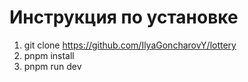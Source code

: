 # Инструкция по установке
1) git clone https://github.com/IlyaGoncharovY/lottery
2) pnpm install
3) pnpm run dev
